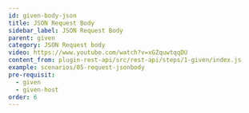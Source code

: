 ```yaml
---
id: given-body-json
title: JSON Request Body
sidebar_label: JSON Request Body
parent: given
category: JSON Request body
video: https://www.youtube.com/watch?v=xGZquwtqqDU
content_from: plugin-rest-api/src/rest-api/steps/1-given/index.js
example: scenarios/05-request-jsonbody
pre-requisit:
  - given
  - given-host
order: 6
---
```


